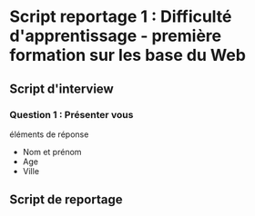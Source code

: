 # Script reportage 1 : Difficulté d'apprentissage - première formation sur les base du Web

## Script d'interview 

### Question 1 : Présenter vous 

éléments de réponse 

- Nom et prénom
- Age
- Ville

## Script de reportage